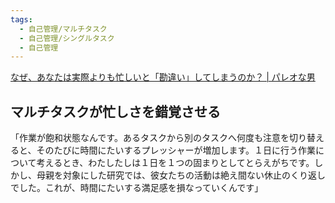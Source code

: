```yaml
---
tags:
  - 自己管理/マルチタスク
  - 自己管理/シングルタスク
  - 自己管理
---
```

[なぜ、あなたは実際よりも忙しいと「勘違い」してしまうのか？ | パレオな男](https://yuchrszk.blogspot.com/2014/04/blog-post_4994.html)

## マルチタスクが忙しさを錯覚させる

「作業が飽和状態なんです。あるタスクから別のタスクへ何度も注意を切り替えると、そのたびに時間にたいするプレッシャーが増加します。１日に行う作業について考えるとき、わたしたしは１日を１つの固まりとしてとらえがちです。しかし、母親を対象にした研究では、彼女たちの活動は絶え間ない休止のくり返しでした。これが、時間にたいする満足感を損なっていくんです」

